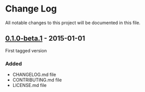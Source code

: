 # Change Log
All notable changes to this project will be documented in this file.


## [0.1.0-beta.1](https://github.com/AsgardCms/Blog/releases/tag/0.1.0-beta.1) - 2015-01-01

First tagged version

### Added
- CHANGELOG.md file
- CONTRIBUTING.md file
- LICENSE.md file
